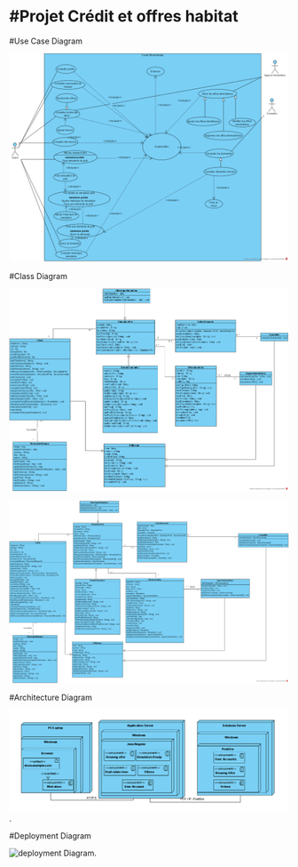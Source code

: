 #Projet Crédit et offres habitat
================================

#Use Case Diagram

![useCaseDiagram](./src/main/resources/assets/Use%20Case%20Diagram%20Credit%20et%20offre%20habitat.png)

#Class Diagram

![classDiagram](./src/main/resources/assets/Class%20Diagram%20credit%20offre%20habitat.png)


![classDiagram](./src/main/resources/assets/ClassDiagram2credithabitat.png)

#Architecture Diagram

![architectureDiagram](./src/main/resources/assets/DiagramArchitecture-COH.png).

#Deployment Diagram

![deployment Diagram](./src/main/resources/assets/DiagramDeploiement.png).


